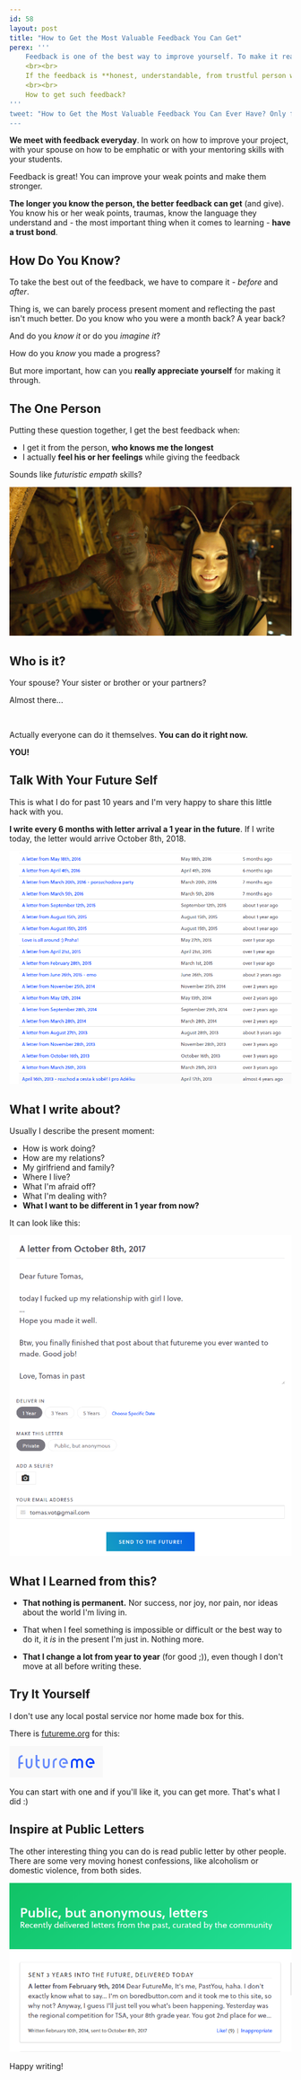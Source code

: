 ```yaml
---
id: 58
layout: post
title: "How to Get the Most Valuable Feedback You Can Get"
perex: '''
    Feedback is one of the best way to improve yourself. To make it really work it have to be able to get to you. "That's wrong" usually doesn't work as the person giving the feedback intended.
    <br><br>
    If the feedback is **honest, understandable, from trustful person who knows your history and values** it can make your mind shine for the brighter future with gratitude.
    <br><br>
    How to get such feedback?
'''
tweet: "How to Get the Most Valuable Feedback You Can Ever Have? Only from your @futureme #selfdevelopment #feedback"
---
```



**We meet with feedback everyday**. In work on how to improve your project, with your spouse on how to be emphatic or with your mentoring skills with your students.

Feedback is great! You can improve your weak points and make them stronger.

**The longer you know the person, the better feedback can get** (and give). You know his or her weak points, traumas, know the language they understand and - the most important thing when it comes to learning - **have a trust bond**.


## How Do You Know?

To take the best out of the feedback, we have to compare it - *before* and *after*.

Thing is, we can barely process present moment and reflecting the past isn't much better. Do you know who you were a month back? A year back?
 
And do you *know it* or do you *imagine it*?

How do you *know* you made a progress?
 
But more important, how can you **really appreciate yourself** for making it through.


## The One Person

Putting these question together, I get the best feedback when:

- I get it from the person, **who knows me the longest**
- I actually **feel his or her feelings** while giving the feedback

Sounds like *futuristic empath* skills? 
 
<img src="/assets/images/posts/2017/futureme/empath.jpg" class="img-thumbnail">


## Who is it?

Your spouse? Your sister or brother or your partners?

Almost there...

<br>

Actually everyone can do it themselves. **You can do it right now.**

**YOU!**


## Talk With Your Future Self


This is what I do for past 10 years and I'm very happy to share this little hack with you.

**I write every 6 months with letter arrival a 1 year in the future**. If I write today, the letter would arrive October 8th, 2018.

<img src="/assets/images/posts/2017/futureme/past.png" class="img-thumbnail">
 
 
## What I write about?
 
Usually I describe the present moment:

- How is work doing?
- How are my relations?
- My girlfriend and family?
- Where I live?
- What I'm afraid off?
- What I'm dealing with?
- **What I want to be different in 1 year from now?**


It can look like this:

<img src="/assets/images/posts/2017/futureme/example.png" class="img-thumbnail">


## What I Learned from this?
 

- **That nothing is permanent.** Nor success, nor joy, nor pain, nor ideas about the world I'm living in.

- That when I feel something is impossible or difficult or the best way to do it, it *is* in the present I'm just in. Nothing more.

- **That I change a lot from year to year** (for good ;)), even though I don't move at all before writing these. 

 

## Try It Yourself


I don't use any local postal service nor home made box for this.

There is [futureme.org](https://www.futureme.org) for this:

<img src="/assets/images/posts/2017/futureme/logo.png" class="img-thumbnail">

You can start with one and if you'll like it, you can get more. That's what I did :)


## Inspire at Public Letters

The other interesting thing you can do is read public letter by other people. There are some very moving honest confessions, like alcoholism or domestic violence, from both sides.  

<img src="/assets/images/posts/2017/futureme/public.png" class="img-thumbnail">

 
Happy writing!
